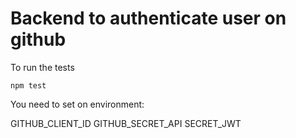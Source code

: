 # Backend to authenticate user on github

To run the tests
```
npm test
```

You need to set on environment:

GITHUB_CLIENT_ID
GITHUB_SECRET_API
SECRET_JWT
